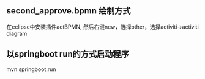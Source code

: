 ## second_approve.bpmn 绘制方式
在eclipse中安装插件actBPMN, 然后右键new，选择other，选择activiti->activiti diagram

## 以springboot run的方式启动程序
mvn springboot:run